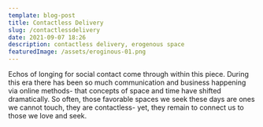```yaml
---
template: blog-post
title: Contactless Delivery
slug: /contactlessdelivery
date: 2021-09-07 18:26
description: contactless delivery, erogenous space
featuredImage: /assets/eroginous-01.png
---
```

Echos of longing for social contact come through within this piece. During this era there has been so much communication and business happening via online methods- that concepts of space and time have shifted dramatically. So often, those favorable spaces we seek these days are ones we cannot touch, they are contactless- yet, they remain to connect us to those we love and seek.